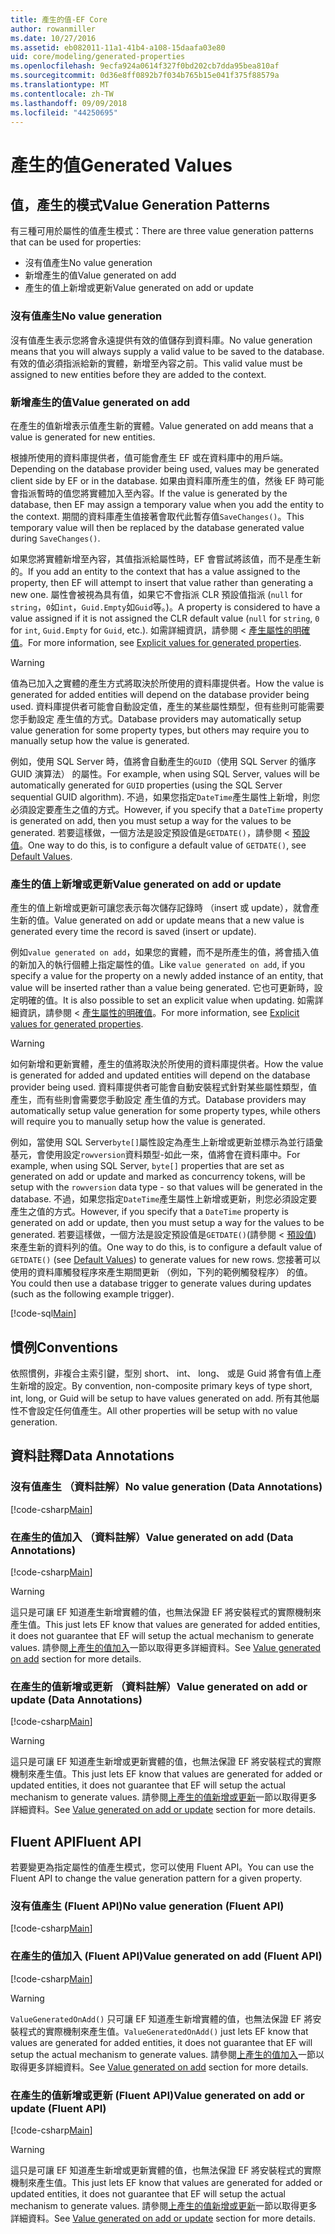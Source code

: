 ```yaml
---
title: 產生的值-EF Core
author: rowanmiller
ms.date: 10/27/2016
ms.assetid: eb082011-11a1-41b4-a108-15daafa03e80
uid: core/modeling/generated-properties
ms.openlocfilehash: 9ecfa924a0614f327f0bd202cb7dda95bea810af
ms.sourcegitcommit: 0d36e8ff0892b7f034b765b15e041f375f88579a
ms.translationtype: MT
ms.contentlocale: zh-TW
ms.lasthandoff: 09/09/2018
ms.locfileid: "44250695"
---
```

# <a name="generated-values"></a><span data-ttu-id="0745b-102">產生的值</span><span class="sxs-lookup"><span data-stu-id="0745b-102">Generated Values</span></span>

## <a name="value-generation-patterns"></a><span data-ttu-id="0745b-103">值，產生的模式</span><span class="sxs-lookup"><span data-stu-id="0745b-103">Value Generation Patterns</span></span>

<span data-ttu-id="0745b-104">有三種可用於屬性的值產生模式：</span><span class="sxs-lookup"><span data-stu-id="0745b-104">There are three value generation patterns that can be used for properties:</span></span>
* <span data-ttu-id="0745b-105">沒有值產生</span><span class="sxs-lookup"><span data-stu-id="0745b-105">No value generation</span></span>
* <span data-ttu-id="0745b-106">新增產生的值</span><span class="sxs-lookup"><span data-stu-id="0745b-106">Value generated on add</span></span>
* <span data-ttu-id="0745b-107">產生的值上新增或更新</span><span class="sxs-lookup"><span data-stu-id="0745b-107">Value generated on add or update</span></span>

### <a name="no-value-generation"></a><span data-ttu-id="0745b-108">沒有值產生</span><span class="sxs-lookup"><span data-stu-id="0745b-108">No value generation</span></span>

<span data-ttu-id="0745b-109">沒有值產生表示您將會永遠提供有效的值儲存到資料庫。</span><span class="sxs-lookup"><span data-stu-id="0745b-109">No value generation means that you will always supply a valid value to be saved to the database.</span></span> <span data-ttu-id="0745b-110">有效的值必須指派給新的實體，新增至內容之前。</span><span class="sxs-lookup"><span data-stu-id="0745b-110">This valid value must be assigned to new entities before they are added to the context.</span></span>

### <a name="value-generated-on-add"></a><span data-ttu-id="0745b-111">新增產生的值</span><span class="sxs-lookup"><span data-stu-id="0745b-111">Value generated on add</span></span>

<span data-ttu-id="0745b-112">在產生的值新增表示值產生新的實體。</span><span class="sxs-lookup"><span data-stu-id="0745b-112">Value generated on add means that a value is generated for new entities.</span></span>

<span data-ttu-id="0745b-113">根據所使用的資料庫提供者，值可能會產生 EF 或在資料庫中的用戶端。</span><span class="sxs-lookup"><span data-stu-id="0745b-113">Depending on the database provider being used, values may be generated client side by EF or in the database.</span></span> <span data-ttu-id="0745b-114">如果由資料庫所產生的值，然後 EF 時可能會指派暫時的值您將實體加入至內容。</span><span class="sxs-lookup"><span data-stu-id="0745b-114">If the value is generated by the database, then EF may assign a temporary value when you add the entity to the context.</span></span> <span data-ttu-id="0745b-115">期間的資料庫產生值接著會取代此暫存值`SaveChanges()`。</span><span class="sxs-lookup"><span data-stu-id="0745b-115">This temporary value will then be replaced by the database generated value during `SaveChanges()`.</span></span>

<span data-ttu-id="0745b-116">如果您將實體新增至內容，其值指派給屬性時，EF 會嘗試將該值，而不是產生新的。</span><span class="sxs-lookup"><span data-stu-id="0745b-116">If you add an entity to the context that has a value assigned to the property, then EF will attempt to insert that value rather than generating a new one.</span></span> <span data-ttu-id="0745b-117">屬性會被視為具有值，如果它不會指派 CLR 預設值指派 (`null` for `string`，`0`如`int`，`Guid.Empty`如`Guid`等。)。</span><span class="sxs-lookup"><span data-stu-id="0745b-117">A property is considered to have a value assigned if it is not assigned the CLR default value (`null` for `string`, `0` for `int`, `Guid.Empty` for `Guid`, etc.).</span></span> <span data-ttu-id="0745b-118">如需詳細資訊，請參閱 <<c0> [ 產生屬性的明確值](../saving/explicit-values-generated-properties.md)。</span><span class="sxs-lookup"><span data-stu-id="0745b-118">For more information, see [Explicit values for generated properties](../saving/explicit-values-generated-properties.md).</span></span>

> [!WARNING]  
> <span data-ttu-id="0745b-119">值為已加入之實體的產生方式將取決於所使用的資料庫提供者。</span><span class="sxs-lookup"><span data-stu-id="0745b-119">How the value is generated for added entities will depend on the database provider being used.</span></span> <span data-ttu-id="0745b-120">資料庫提供者可能會自動設定值，產生的某些屬性類型，但有些則可能需要您手動設定 產生值的方式。</span><span class="sxs-lookup"><span data-stu-id="0745b-120">Database providers may automatically setup value generation for some property types, but others may require you to manually setup how the value is generated.</span></span>
>
> <span data-ttu-id="0745b-121">例如，使用 SQL Server 時，值將會自動產生的`GUID`（使用 SQL Server 的循序 GUID 演算法） 的屬性。</span><span class="sxs-lookup"><span data-stu-id="0745b-121">For example, when using SQL Server, values will be automatically generated for `GUID` properties (using the SQL Server sequential GUID algorithm).</span></span> <span data-ttu-id="0745b-122">不過，如果您指定`DateTime`產生屬性上新增，則您必須設定要產生之值的方式。</span><span class="sxs-lookup"><span data-stu-id="0745b-122">However, if you specify that a `DateTime` property is generated on add, then you must setup a way for the values to be generated.</span></span> <span data-ttu-id="0745b-123">若要這樣做，一個方法是設定預設值是`GETDATE()`，請參閱 <<c2> [ 預設值](relational/default-values.md)。</span><span class="sxs-lookup"><span data-stu-id="0745b-123">One way to do this, is to configure a default value of `GETDATE()`, see [Default Values](relational/default-values.md).</span></span>

### <a name="value-generated-on-add-or-update"></a><span data-ttu-id="0745b-124">產生的值上新增或更新</span><span class="sxs-lookup"><span data-stu-id="0745b-124">Value generated on add or update</span></span>

<span data-ttu-id="0745b-125">產生的值上新增或更新可讓您表示每次儲存記錄時 （insert 或 update），就會產生新的值。</span><span class="sxs-lookup"><span data-stu-id="0745b-125">Value generated on add or update means that a new value is generated every time the record is saved (insert or update).</span></span>

<span data-ttu-id="0745b-126">例如`value generated on add`，如果您的實體，而不是所產生的值，將會插入值的新加入的執行個體上指定屬性的值。</span><span class="sxs-lookup"><span data-stu-id="0745b-126">Like `value generated on add`, if you specify a value for the property on a newly added instance of an entity, that value will be inserted rather than a value being generated.</span></span> <span data-ttu-id="0745b-127">它也可更新時，設定明確的值。</span><span class="sxs-lookup"><span data-stu-id="0745b-127">It is also possible to set an explicit value when updating.</span></span> <span data-ttu-id="0745b-128">如需詳細資訊，請參閱 <<c0> [ 產生屬性的明確值](../saving/explicit-values-generated-properties.md)。</span><span class="sxs-lookup"><span data-stu-id="0745b-128">For more information, see [Explicit values for generated properties](../saving/explicit-values-generated-properties.md).</span></span>

> [!WARNING]
> <span data-ttu-id="0745b-129">如何新增和更新實體，產生的值將取決於所使用的資料庫提供者。</span><span class="sxs-lookup"><span data-stu-id="0745b-129">How the value is generated for added and updated entities will depend on the database provider being used.</span></span> <span data-ttu-id="0745b-130">資料庫提供者可能會自動安裝程式針對某些屬性類型，值產生，而有些則會需要您手動設定 產生值的方式。</span><span class="sxs-lookup"><span data-stu-id="0745b-130">Database providers may automatically setup value generation for some property types, while others will require you to manually setup how the value is generated.</span></span>
> 
> <span data-ttu-id="0745b-131">例如，當使用 SQL Server`byte[]`屬性設定為產生上新增或更新並標示為並行語彙基元，會使用設定`rowversion`資料類型-如此一來，值將會在資料庫中。</span><span class="sxs-lookup"><span data-stu-id="0745b-131">For example, when using SQL Server, `byte[]` properties that are set as generated on add or update and marked as concurrency tokens, will be setup with the `rowversion` data type - so that values will be generated in the database.</span></span> <span data-ttu-id="0745b-132">不過，如果您指定`DateTime`產生屬性上新增或更新，則您必須設定要產生之值的方式。</span><span class="sxs-lookup"><span data-stu-id="0745b-132">However, if you specify that a `DateTime` property is generated on add or update, then you must setup a way for the values to be generated.</span></span> <span data-ttu-id="0745b-133">若要這樣做，一個方法是設定預設值是`GETDATE()`(請參閱 <<c2> [ 預設值](relational/default-values.md)) 來產生新的資料列的值。</span><span class="sxs-lookup"><span data-stu-id="0745b-133">One way to do this, is to configure a default value of `GETDATE()` (see [Default Values](relational/default-values.md)) to generate values for new rows.</span></span> <span data-ttu-id="0745b-134">您接著可以使用的資料庫觸發程序來產生期間更新 （例如，下列的範例觸發程序） 的值。</span><span class="sxs-lookup"><span data-stu-id="0745b-134">You could then use a database trigger to generate values during updates (such as the following example trigger).</span></span>
> 
> [!code-sql[Main](../../../samples/core/Modeling/FluentAPI/Samples/ValueGeneratedOnAddOrUpdate.sql)]

## <a name="conventions"></a><span data-ttu-id="0745b-135">慣例</span><span class="sxs-lookup"><span data-stu-id="0745b-135">Conventions</span></span>

<span data-ttu-id="0745b-136">依照慣例，非複合主索引鍵，型別 short、 int、 long、 或是 Guid 將會有值上產生新增的設定。</span><span class="sxs-lookup"><span data-stu-id="0745b-136">By convention, non-composite primary keys of type short, int, long, or Guid will be setup to have values generated on add.</span></span> <span data-ttu-id="0745b-137">所有其他屬性不會設定任何值產生。</span><span class="sxs-lookup"><span data-stu-id="0745b-137">All other properties will be setup with no value generation.</span></span>

## <a name="data-annotations"></a><span data-ttu-id="0745b-138">資料註釋</span><span class="sxs-lookup"><span data-stu-id="0745b-138">Data Annotations</span></span>

### <a name="no-value-generation-data-annotations"></a><span data-ttu-id="0745b-139">沒有值產生 （資料註解）</span><span class="sxs-lookup"><span data-stu-id="0745b-139">No value generation (Data Annotations)</span></span>

[!code-csharp[Main](../../../samples/core/Modeling/DataAnnotations/Samples/ValueGeneratedNever.cs#Sample)]

### <a name="value-generated-on-add-data-annotations"></a><span data-ttu-id="0745b-140">在產生的值加入 （資料註解）</span><span class="sxs-lookup"><span data-stu-id="0745b-140">Value generated on add (Data Annotations)</span></span>

[!code-csharp[Main](../../../samples/core/Modeling/DataAnnotations/Samples/ValueGeneratedOnAdd.cs#Sample)]

> [!WARNING]  
> <span data-ttu-id="0745b-141">這只是可讓 EF 知道產生新增實體的值，也無法保證 EF 將安裝程式的實際機制來產生值。</span><span class="sxs-lookup"><span data-stu-id="0745b-141">This just lets EF know that values are generated for added entities, it does not guarantee that EF will setup the actual mechanism to generate values.</span></span> <span data-ttu-id="0745b-142">請參閱[上產生的值加入](#value-generated-on-add)一節以取得更多詳細資料。</span><span class="sxs-lookup"><span data-stu-id="0745b-142">See [Value generated on add](#value-generated-on-add) section for more details.</span></span>

### <a name="value-generated-on-add-or-update-data-annotations"></a><span data-ttu-id="0745b-143">在產生的值新增或更新 （資料註解）</span><span class="sxs-lookup"><span data-stu-id="0745b-143">Value generated on add or update (Data Annotations)</span></span>

[!code-csharp[Main](../../../samples/core/Modeling/DataAnnotations/Samples/ValueGeneratedOnAddOrUpdate.cs#Sample)]

> [!WARNING]  
> <span data-ttu-id="0745b-144">這只是可讓 EF 知道產生新增或更新實體的值，也無法保證 EF 將安裝程式的實際機制來產生值。</span><span class="sxs-lookup"><span data-stu-id="0745b-144">This just lets EF know that values are generated for added or updated entities, it does not guarantee that EF will setup the actual mechanism to generate values.</span></span> <span data-ttu-id="0745b-145">請參閱[上產生的值新增或更新](#value-generated-on-add-or-update)一節以取得更多詳細資料。</span><span class="sxs-lookup"><span data-stu-id="0745b-145">See [Value generated on add or update](#value-generated-on-add-or-update) section for more details.</span></span>

## <a name="fluent-api"></a><span data-ttu-id="0745b-146">Fluent API</span><span class="sxs-lookup"><span data-stu-id="0745b-146">Fluent API</span></span>

<span data-ttu-id="0745b-147">若要變更為指定屬性的值產生模式，您可以使用 Fluent API。</span><span class="sxs-lookup"><span data-stu-id="0745b-147">You can use the Fluent API to change the value generation pattern for a given property.</span></span>

### <a name="no-value-generation-fluent-api"></a><span data-ttu-id="0745b-148">沒有值產生 (Fluent API)</span><span class="sxs-lookup"><span data-stu-id="0745b-148">No value generation (Fluent API)</span></span>

[!code-csharp[Main](../../../samples/core/Modeling/FluentAPI/Samples/ValueGeneratedNever.cs#Sample)]

### <a name="value-generated-on-add-fluent-api"></a><span data-ttu-id="0745b-149">在產生的值加入 (Fluent API)</span><span class="sxs-lookup"><span data-stu-id="0745b-149">Value generated on add (Fluent API)</span></span>

[!code-csharp[Main](../../../samples/core/Modeling/FluentAPI/Samples/ValueGeneratedOnAdd.cs#Sample)]

> [!WARNING]  
> <span data-ttu-id="0745b-150">`ValueGeneratedOnAdd()` 只可讓 EF 知道產生新增實體的值，也無法保證 EF 將安裝程式的實際機制來產生值。</span><span class="sxs-lookup"><span data-stu-id="0745b-150">`ValueGeneratedOnAdd()` just lets EF know that values are generated for added entities, it does not guarantee that EF will setup the actual mechanism to generate values.</span></span>  <span data-ttu-id="0745b-151">請參閱[上產生的值加入](#value-generated-on-add)一節以取得更多詳細資料。</span><span class="sxs-lookup"><span data-stu-id="0745b-151">See [Value generated on add](#value-generated-on-add) section for more details.</span></span>

### <a name="value-generated-on-add-or-update-fluent-api"></a><span data-ttu-id="0745b-152">在產生的值新增或更新 (Fluent API)</span><span class="sxs-lookup"><span data-stu-id="0745b-152">Value generated on add or update (Fluent API)</span></span>

[!code-csharp[Main](../../../samples/core/Modeling/FluentAPI/Samples/ValueGeneratedOnAddOrUpdate.cs#Sample)]

> [!WARNING]  
> <span data-ttu-id="0745b-153">這只是可讓 EF 知道產生新增或更新實體的值，也無法保證 EF 將安裝程式的實際機制來產生值。</span><span class="sxs-lookup"><span data-stu-id="0745b-153">This just lets EF know that values are generated for added or updated entities, it does not guarantee that EF will setup the actual mechanism to generate values.</span></span> <span data-ttu-id="0745b-154">請參閱[上產生的值新增或更新](#value-generated-on-add-or-update)一節以取得更多詳細資料。</span><span class="sxs-lookup"><span data-stu-id="0745b-154">See [Value generated on add or update](#value-generated-on-add-or-update) section for more details.</span></span>
